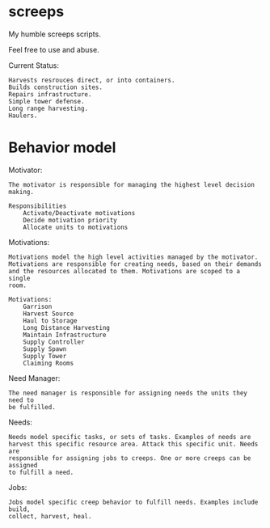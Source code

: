 screeps
=======

My humble screeps scripts.

Feel free to use and abuse.

Current Status: 
    
    Harvests resrouces direct, or into containers.
    Builds construction sites.
    Repairs infrastructure.
    Simple tower defense.
    Long range harvesting.
    Haulers.

Behavior model
===============================================================================

Motivator:

    The motivator is responsible for managing the highest level decision 
    making.
    
    Responsibilities
        Activate/Deactivate motivations
        Decide motivation priority
        Allocate units to motivations

Motivations:

    Motivations model the high level activities managed by the motivator. 
    Motivations are responsible for creating needs, based on their demands
    and the resources allocated to them. Motivations are scoped to a single 
    room.
    
    Motivations:
        Garrison
        Harvest Source
        Haul to Storage
        Long Distance Harvesting
        Maintain Infrastructure
        Supply Controller
        Supply Spawn
        Supply Tower
        Claiming Rooms

Need Manager:

    The need manager is responsible for assigning needs the units they need to 
    be fulfilled.

Needs:

    Needs model specific tasks, or sets of tasks. Examples of needs are
    harvest this specific resource area. Attack this specific unit. Needs are
    responsible for assigning jobs to creeps. One or more creeps can be assigned
    to fulfill a need.

Jobs:

    Jobs model specific creep behavior to fulfill needs. Examples include build, 
    collect, harvest, heal.

